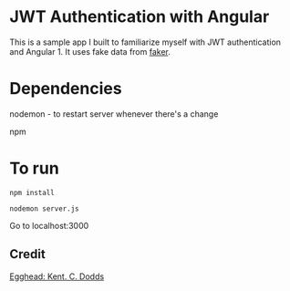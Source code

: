 # JWT Authentication with Angular
This is a sample app I built to familiarize myself with JWT authentication and Angular 1. It uses fake data from [faker](http://marak.com/faker.js/).

# Dependencies
nodemon - to restart server whenever there's a change

npm

# To run
`npm install`

`nodemon server.js`

Go to localhost:3000

## Credit
[Egghead: Kent. C. Dodds](https://egghead.io/lessons/angularjs-basic-server-setup-for-jwt-authentication)


